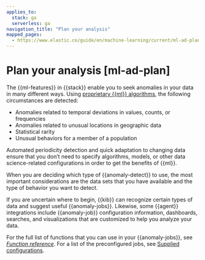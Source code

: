 ```yaml
---
applies_to:
  stack: ga
  serverless: ga
navigation_title: "Plan your analysis"
mapped_pages:
  - https://www.elastic.co/guide/en/machine-learning/current/ml-ad-plan.html
---
```


# Plan your analysis [ml-ad-plan]

The {{ml-features}} in {{stack}} enable you to seek anomalies in your data in many different ways. Using [proprietary {{ml}} algorithms](ml-ad-algorithms.md), the following circumstances are detected:

* Anomalies related to temporal deviations in values, counts, or frequencies
* Anomalies related to unusual locations in geographic data
* Statistical rarity
* Unusual behaviors for a member of a population

Automated periodicity detection and quick adaptation to changing data ensure that you don’t need to specify algorithms, models, or other data science-related configurations in order to get the benefits of {{ml}}.

When you are deciding which type of {{anomaly-detect}} to use, the most important considerations are the data sets that you have available and the type of behavior you want to detect.

If you are uncertain where to begin, {{kib}} can recognize certain types of data and suggest useful {{anomaly-jobs}}. Likewise, some {{agent}} integrations include {{anomaly-job}} configuration information, dashboards, searches, and visualizations that are customized to help you analyze your data.

For the full list of functions that you can use in your {{anomaly-jobs}}, see [*Function reference*](ml-functions.md). For a list of the preconfigured jobs, see [Supplied configurations](ootb-ml-jobs.md).
